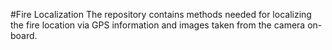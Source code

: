 #Fire Localization
The repository contains methods needed for localizing the fire location via GPS information and images taken from the camera on-board.
